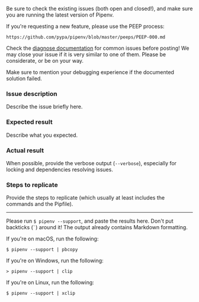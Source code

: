 Be sure to check the existing issues (both open and closed!), and make sure you are running the latest version of Pipenv.

If you're requesting a new feature, please use the PEEP process:

    https://github.com/pypa/pipenv/blob/master/peeps/PEEP-000.md

Check the [diagnose documentation](https://pipenv.pypa.io/en/latest/diagnose/) for common issues before posting! We may close your issue if it is very similar to one of them. Please be considerate, or be on your way.

Make sure to mention your debugging experience if the documented solution failed.


### Issue description

Describe the issue briefly here.

### Expected result

Describe what you expected.

### Actual result

When possible, provide the verbose output (`--verbose`), especially for locking and dependencies resolving issues.

### Steps to replicate

Provide the steps to replicate (which usually at least includes the commands and the Pipfile).

-------------------------------------------------------------------------------

Please run `$ pipenv --support`, and paste the results here. Don't put backticks (`` ` ``) around it! The output already contains Markdown formatting.

If you're on macOS, run the following:

    $ pipenv --support | pbcopy

If you're on Windows, run the following:

    > pipenv --support | clip

If you're on Linux, run the following:

    $ pipenv --support | xclip
